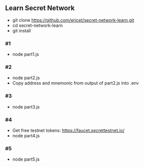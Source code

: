 ## Learn Secret Network
* git clone https://github.com/ericet/secret-network-learn.git
* cd secret-network-learn
* git install
### #1  
* node part1.js
### #2
* node part2.js
* Copy address and mnemonic from output of part2.js into .env
### #3
* node part3.js
### #4
* Get free testnet tokens: https://faucet.secrettestnet.io/
* node part4.js
### #5
* node part5.js
